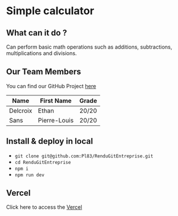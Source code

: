 # Simple calculator

## What can it do ?
Can perform basic math operations such as additions, subtractions, multiplications and divisions.

## Our Team Members
You can find our GitHub Project <a href="https://github.com/users/Pl83/projects/2/views/1">here</a>

| Name         | First Name   | Grade |
|--------------|--------------|-------|
| Delcroix     | Ethan        | 20/20 |
| Sans         | Pierre-Louis | 20/20 |

## Install & deploy in local
- `git clone git@github.com:Pl83/RenduGitEntreprise.git`
- `cd RenduGitEntreprise`
- `npm i`
- `npm run dev`

## Vercel 
Click here to access the <a href="https://rendu-git-entreprise.vercel.app/">Vercel</a>
